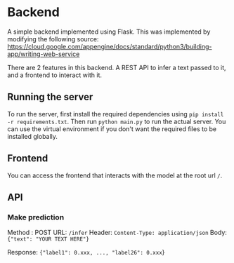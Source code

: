 # Backend
A simple backend implemented using Flask. This was implemented by modifying the following source: https://cloud.google.com/appengine/docs/standard/python3/building-app/writing-web-service 

There are 2 features in this backend. A REST API to infer a text passed to it, and a frontend to interact with it.

## Running the server
To run the server, first install the required dependencies using `pip install -r requirements.txt`. Then run `python main.py` to run the actual server. You can use the virtual environment if you don't want the required files to be installed globally.

## Frontend
You can access the frontend that interacts with the model at the root url `/`.

## API
### Make prediction

Method  : POST
URL: `/infer`
Header: `Content-Type: application/json`
Body: `{"text": "YOUR TEXT HERE"}` 

Response: `{"label1": 0.xxx, ..., "label26": 0.xxx`}
